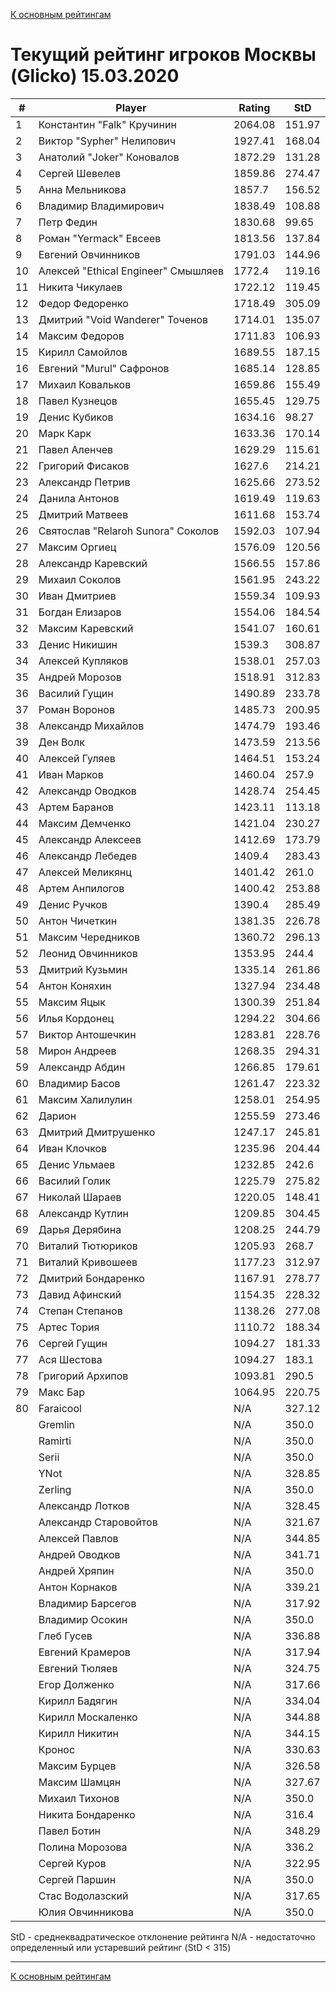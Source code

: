 [К основным рейтингам](https://pee-kay.github.io/russian-wu-rating)
# Текущий рейтинг игроков Москвы (Glicko) 15.03.2020 #

| # |Player                             |Rating  |StD    |
|---|-----------------------------------|--------|-------|
|  1|Константин "Falk" Кручинин         |2064.08 |151.97 |
|  2|Виктор "Sypher" Нелипович          |1927.41 |168.04 |
|  3|Анатолий "Joker" Коновалов         |1872.29 |131.28 |
|  4|Сергей Шевелев                     |1859.86 |274.47 |
|  5|Анна Мельникова                    |1857.7  |156.52 |
|  6|Владимир Владимирович              |1838.49 |108.88 |
|  7|Петр Федин                         |1830.68 |99.65  |
|  8|Роман "Yermack" Евсеев             |1813.56 |137.84 |
|  9|Евгений Овчинников                 |1791.03 |144.96 |
| 10|Алексей "Ethical Engineer" Смышляев|1772.4  |119.16 |
| 11|Никита Чикулаев                    |1722.12 |119.45 |
| 12|Федор Федоренко                    |1718.49 |305.09 |
| 13|Дмитрий "Void Wanderer" Точенов    |1714.01 |135.07 |
| 14|Максим Федоров                     |1711.83 |106.93 |
| 15|Кирилл Самойлов                    |1689.55 |187.15 |
| 16|Евгений "Murul" Сафронов           |1685.14 |128.85 |
| 17|Михаил Ковальков                   |1659.86 |155.49 |
| 18|Павел Кузнецов                     |1655.45 |129.75 |
| 19|Денис Кубиков                      |1634.16 |98.27  |
| 20|Марк Карк                          |1633.36 |170.14 |
| 21|Павел Аленчев                      |1629.29 |115.61 |
| 22|Григорий Фисаков                   |1627.6  |214.21 |
| 23|Александр Петрив                   |1625.66 |273.52 |
| 24|Данила Антонов                     |1619.49 |119.63 |
| 25|Дмитрий Матвеев                    |1611.68 |153.74 |
| 26|Святослав "Relaroh Sunora" Соколов |1592.03 |107.94 |
| 27|Максим Оргиец                      |1576.09 |120.56 |
| 28|Александр Каревский                |1566.55 |157.86 |
| 29|Михаил Соколов                     |1561.95 |243.22 |
| 30|Иван Дмитриев                      |1559.34 |109.93 |
| 31|Богдан Елизаров                    |1554.06 |184.54 |
| 32|Максим Каревский                   |1541.07 |160.61 |
| 33|Денис Никишин                      |1539.3  |308.87 |
| 34|Алексей Купляков                   |1538.01 |257.03 |
| 35|Андрей Морозов                     |1518.91 |312.83 |
| 36|Василий Гущин                      |1490.89 |233.78 |
| 37|Роман Воронов                      |1485.73 |200.95 |
| 38|Александр Михайлов                 |1474.79 |193.46 |
| 39|Ден Волк                           |1473.59 |213.56 |
| 40|Алексей Гуляев                     |1464.51 |153.24 |
| 41|Иван Марков                        |1460.04 |257.9  |
| 42|Александр Оводков                  |1428.74 |254.45 |
| 43|Артем Баранов                      |1423.11 |113.18 |
| 44|Максим Демченко                    |1421.04 |230.27 |
| 45|Александр Алексеев                 |1412.69 |173.79 |
| 46|Александр Лебедев                  |1409.4  |283.43 |
| 47|Алексей Меликянц                   |1401.42 |261.0  |
| 48|Артем Анпилогов                    |1400.42 |253.88 |
| 49|Денис Ручков                       |1390.4  |285.49 |
| 50|Антон Чичеткин                     |1381.35 |226.78 |
| 51|Максим Чередников                  |1360.72 |296.13 |
| 52|Леонид Овчинников                  |1353.95 |244.4  |
| 53|Дмитрий Кузьмин                    |1335.14 |261.86 |
| 54|Антон Коняхин                      |1327.94 |234.48 |
| 55|Максим Яцык                        |1300.39 |251.84 |
| 56|Илья Кордонец                      |1294.22 |304.66 |
| 57|Виктор Антошечкин                  |1283.81 |228.76 |
| 58|Мирон Андреев                      |1268.35 |294.31 |
| 59|Александр Абдин                    |1266.85 |179.61 |
| 60|Владимир Басов                     |1261.47 |223.32 |
| 61|Максим Халилулин                   |1258.01 |254.95 |
| 62|Дарион                             |1255.59 |273.46 |
| 63|Дмитрий Дмитрушенко                |1247.17 |245.81 |
| 64|Иван Клочков                       |1235.96 |204.44 |
| 65|Денис Ульмаев                      |1232.85 |242.6  |
| 66|Василий Голик                      |1225.79 |275.82 |
| 67|Николай Шараев                     |1220.05 |148.41 |
| 68|Александр Кутлин                   |1209.85 |304.45 |
| 69|Дарья Дерябина                     |1208.25 |244.79 |
| 70|Виталий Тютюриков                  |1205.93 |268.7  |
| 71|Виталий Кривошеев                  |1177.23 |312.97 |
| 72|Дмитрий Бондаренко                 |1167.91 |278.77 |
| 73|Давид Афинский                     |1154.35 |228.32 |
| 74|Степан Степанов                    |1138.26 |277.08 |
| 75|Артес Тория                        |1110.72 |188.34 |
| 76|Сергей Гущин                       |1094.27 |181.33 |
| 77|Ася Шестова                        |1094.27 |183.1  |
| 78|Григорий Архипов                   |1093.81 |290.5  |
| 79|Макс Бар                           |1064.95 |220.75 |
| 80|Faraicool                          |   N/A  |327.12 |
|   |Gremlin                            |   N/A  |350.0  |
|   |Ramirti                            |   N/A  |350.0  |
|   |Serii                              |   N/A  |350.0  |
|   |YNot                               |   N/A  |328.85 |
|   |Zerling                            |   N/A  |350.0  |
|   |Александр Лотков                   |   N/A  |328.45 |
|   |Александр Старовойтов              |   N/A  |321.67 |
|   |Алексей Павлов                     |   N/A  |344.85 |
|   |Андрей Оводков                     |   N/A  |341.71 |
|   |Андрей Хряпин                      |   N/A  |350.0  |
|   |Антон Корнаков                     |   N/A  |339.21 |
|   |Владимир Барсегов                  |   N/A  |317.92 |
|   |Владимир Осокин                    |   N/A  |350.0  |
|   |Глеб Гусев                         |   N/A  |336.88 |
|   |Евгений Крамеров                   |   N/A  |317.94 |
|   |Евгений Тюляев                     |   N/A  |324.75 |
|   |Егор Долженко                      |   N/A  |317.66 |
|   |Кирилл Бадягин                     |   N/A  |334.04 |
|   |Кирилл Москаленко                  |   N/A  |344.88 |
|   |Кирилл Никитин                     |   N/A  |344.15 |
|   |Кронос                             |   N/A  |330.63 |
|   |Максим Бурцев                      |   N/A  |326.58 |
|   |Максим Шамцян                      |   N/A  |327.67 |
|   |Михаил Тихонов                     |   N/A  |350.0  |
|   |Никита Бондаренко                  |   N/A  |316.4  |
|   |Павел Ботин                        |   N/A  |348.29 |
|   |Полина Морозова                    |   N/A  |336.2  |
|   |Сергей Куров                       |   N/A  |322.95 |
|   |Сергей Паршин                      |   N/A  |350.0  |
|   |Стас Водолазский                   |   N/A  |317.65 |
|   |Юлия Овчинникова                   |   N/A  |350.0  |

StD - среднеквадратическое отклонение рейтинга
N/A - недостаточно определенный или устаревший рейтинг (StD < 315)

---

[К основным рейтингам](https://pee-kay.github.io/russian-wu-rating)

